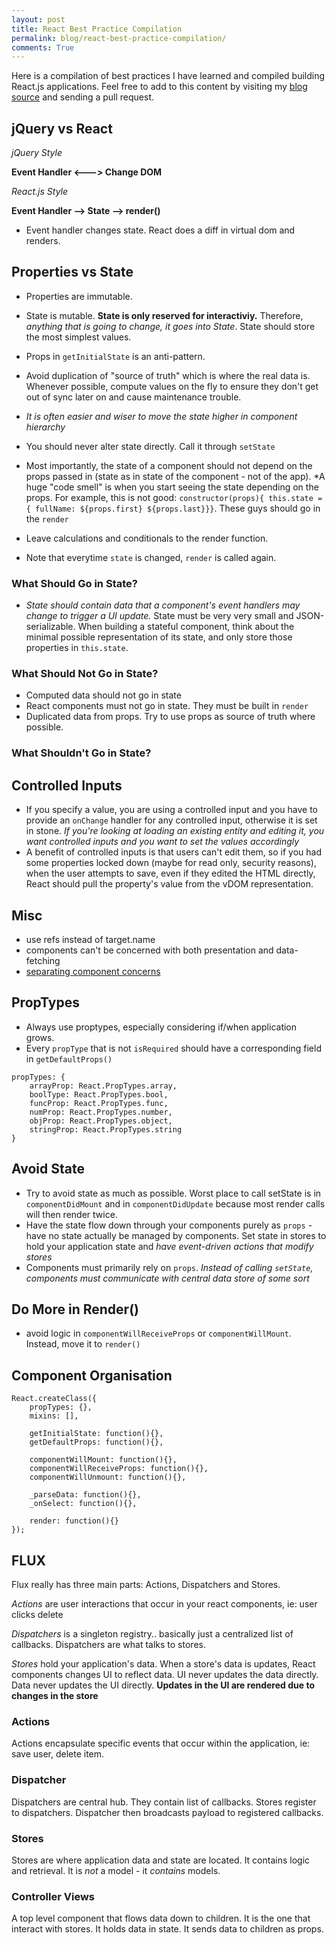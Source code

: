 ```yaml
---
layout: post
title: React Best Practice Compilation
permalink: blog/react-best-practice-compilation/
comments: True
---
```


Here is a compilation of best practices I have learned and compiled building React.js applications. Feel free to add to this content by visiting my [blog source](https://github.com/jancarloviray/jancarloviray.github.io) and sending a pull request.

## jQuery vs React

*jQuery Style*

**Event Handler <---> Change DOM**

*React.js Style*

**Event Handler --> State --> render()**

- Event handler changes state. React does a diff in virtual dom and renders.

## Properties vs State

- Properties are immutable.
- State is mutable. **State is only reserved for interactiviy.** Therefore, *anything that is going to change, it goes into State*. State should store the most simplest values.

- Props in `getInitialState` is an anti-pattern.
- Avoid duplication of "source of truth" which is where the real data is. Whenever possible, compute values on the fly to ensure they don't get out of sync later on and cause maintenance trouble.
- *It is often easier and wiser to move the state higher in component hierarchy*
- You should never alter state directly. Call it through `setState`

- Most importantly, the state of a component should not depend on the props passed in (state as in state of the component - not of the app). *A huge "code smell" is when you start seeing the state depending on the props. For example, this is not good: `constructor(props){ this.state = { fullName: ${props.first} ${props.last}}}`. These guys should go in the `render`

- Leave calculations and conditionals to the render function.
- Note that everytime `state` is changed, `render` is called again.

### What Should Go in State?

- *State should contain data that a component's event handlers may change to trigger a UI update.* State must be very very small and JSON-serializable. When building a stateful component, think about the minimal possible representation of its state, and only store those properties in `this.state`.

### What Should Not Go in State?

- Computed data should not go in state
- React components must not go in state. They must be built in `render`
- Duplicated data from props. Try to use props as source of truth where possible.

### What Shouldn't Go in State?

## Controlled Inputs

- If you specify a value, you are using a controlled input and you have to provide an `onChange` handler for any controlled input, otherwise it is set in stone. *If you're looking at loading an existing entity and editing it, you want controlled inputs and you want to set the values accordingly*
- A benefit of controlled inputs is that users can't edit them, so if you had some properties locked down (maybe for read only, security reasons), when the user attempts to save, even if they edited the HTML directly, React should pull the property's value from the vDOM representation.

## Misc

- use refs instead of target.name
- components can't be concerned with both presentation and data-fetching
- [separating component concerns](https://gist.github.com/chantastic/fc9e3853464dffdb1e3c)

## PropTypes

- Always use proptypes, especially considering if/when application grows.
- Every `propType` that is not `isRequired` should have a corresponding field in `getDefaultProps()`

```
propTypes: {
	arrayProp: React.PropTypes.array,
	boolType: React.PropTypes.bool,
	funcProp: React.PropTypes.func,
	numProp: React.PropTypes.number,
	objProp: React.PropTypes.object,
	stringProp: React.PropTypes.string
}
```

## Avoid State

- Try to avoid state as much as possible. Worst place to call setState is in `componentDidMount` and in `componentDidUpdate` because most render calls will then render twice.
- Have the state flow down through your components purely as `props` - have no state actually be managed by components. Set state in stores to hold your application state and *have event-driven actions that modify stores*
- Components must primarily rely on `props`. *Instead of calling `setState`, components must communicate with central data store of some sort*

## Do More in Render()

- avoid logic in `componentWillReceiveProps` or `componentWillMount`. Instead, move it to `render()`

## Component Organisation

```
React.createClass({
	propTypes: {},
	mixins: [],

	getInitialState: function(){},
	getDefaultProps: function(){},

	componentWillMount: function(){},
	componentWillReceiveProps: function(){},
	componentWillUnmount: function(){},

	_parseData: function(){},
	_onSelect: function(){},

	render: function(){}
});
```

## FLUX

Flux really has three main parts: Actions, Dispatchers and Stores.

*Actions* are user interactions that occur in your react components, ie: user clicks delete

*Dispatchers* is a singleton registry.. basically just a centralized list of callbacks. Dispatchers are what talks to stores.

*Stores* hold your application's data. When a store's data is updates, React components changes UI to reflect data. UI never updates the data directly. Data never updates the UI directly. **Updates in the UI are rendered due to changes in the store**

### Actions

Actions encapsulate specific events that occur within the application, ie: save user, delete item.

### Dispatcher

Dispatchers are central hub. They contain list of callbacks. Stores register to dispatchers. Dispatcher then broadcasts payload to registered callbacks.

### Stores

Stores are where application data and state are located. It contains logic and retrieval. It is *not* a model - it *contains* models.

### Controller Views

A top level component that flows data down to children. It is the one that interact with stores. It holds data in state. It sends data to children as props.
